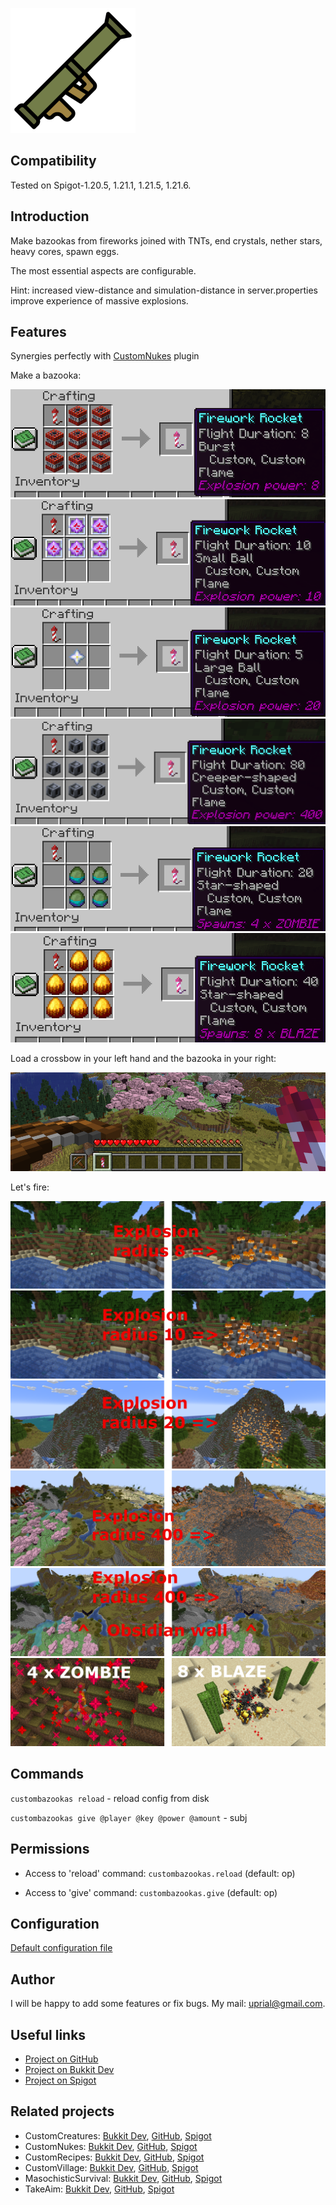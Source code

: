 ![Custom Bazookas Logo](images/custom-bazookas-logo.png)

## Compatibility

Tested on Spigot-1.20.5, 1.21.1, 1.21.5, 1.21.6.

## Introduction

Make bazookas from fireworks joined with TNTs, end crystals, nether stars, heavy cores, spawn eggs.

The most essential aspects are configurable.

Hint: increased view-distance and simulation-distance in server.properties improve experience of massive explosions.

## Features

Synergies perfectly with [CustomNukes](https://github.com/uprial/customnukes/) plugin

Make a bazooka:

![Bazooka-8](https://raw.githubusercontent.com/uprial/custombazookas/master/images/bazooka-8.png)
![Bazooka-10](https://raw.githubusercontent.com/uprial/custombazookas/master/images/bazooka-10.png)
![Bazooka-20](https://raw.githubusercontent.com/uprial/custombazookas/master/images/bazooka-20.png)
![Bazooka-400](https://raw.githubusercontent.com/uprial/custombazookas/master/images/bazooka-400.png)
![Zombie-4](https://raw.githubusercontent.com/uprial/custombazookas/master/images/zombie-4.png)
![Blaze-8](https://raw.githubusercontent.com/uprial/custombazookas/master/images/blaze-8.png)

Load a crossbow in your left hand and the bazooka in your right:

![Load-a-crossbow](https://raw.githubusercontent.com/uprial/custombazookas/master/images/load-a-crossbow.png)

Let's fire:

![Explosion-8](https://raw.githubusercontent.com/uprial/custombazookas/master/images/explosion-8.png)
![Explosion-10](https://raw.githubusercontent.com/uprial/custombazookas/master/images/explosion-10.png)
![Explosion-20](https://raw.githubusercontent.com/uprial/custombazookas/master/images/explosion-20.png)
![Explosion-400](https://raw.githubusercontent.com/uprial/custombazookas/master/images/explosion-400.png)
![Explosion-400](https://raw.githubusercontent.com/uprial/custombazookas/master/images/explosion-400-2.png)
![Eggs](https://raw.githubusercontent.com/uprial/custombazookas/master/images/eggs.png)

## Commands

`custombazookas reload` - reload config from disk

`custombazookas give @player @key @power @amount` - subj

## Permissions

* Access to 'reload' command:
`custombazookas.reload` (default: op)

* Access to 'give' command:
`custombazookas.give` (default: op)

## Configuration
[Default configuration file](src/main/resources/config.yml)

## Author
I will be happy to add some features or fix bugs. My mail: uprial@gmail.com.

## Useful links
* [Project on GitHub](https://github.com/uprial/custombazookas/)
* [Project on Bukkit Dev](https://legacy.curseforge.com/minecraft/bukkit-plugins/custombazookas)
* [Project on Spigot](https://www.spigotmc.org/resources/custombazookas.124997/)

## Related projects
* CustomCreatures: [Bukkit Dev](http://dev.bukkit.org/bukkit-plugins/customcreatures/), [GitHub](https://github.com/uprial/customcreatures), [Spigot](https://www.spigotmc.org/resources/customcreatures.68711/)
* CustomNukes: [Bukkit Dev](http://dev.bukkit.org/bukkit-plugins/customnukes/), [GitHub](https://github.com/uprial/customnukes), [Spigot](https://www.spigotmc.org/resources/customnukes.68710/)
* CustomRecipes: [Bukkit Dev](https://dev.bukkit.org/projects/custom-recipes), [GitHub](https://github.com/uprial/customrecipes/), [Spigot](https://www.spigotmc.org/resources/customrecipes.89435/)
* CustomVillage: [Bukkit Dev](http://dev.bukkit.org/bukkit-plugins/customvillage/), [GitHub](https://github.com/uprial/customvillage/), [Spigot](https://www.spigotmc.org/resources/customvillage.69170/)
* MasochisticSurvival: [Bukkit Dev](https://legacy.curseforge.com/minecraft/bukkit-plugins/masochisticsurvival/), [GitHub](https://github.com/uprial/masochisticsurvival/), [Spigot](https://www.spigotmc.org/resources/masochisticsurvival.124943/)
* TakeAim: [Bukkit Dev](https://dev.bukkit.org/projects/takeaim), [GitHub](https://github.com/uprial/takeaim), [Spigot](https://www.spigotmc.org/resources/takeaim.68713/)
